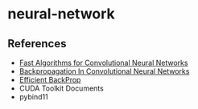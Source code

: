 # neural-network


## References
* [Fast Algorithms for Convolutional Neural Networks](https://arxiv.org/abs/1509.09308)
* [Backpropagation In Convolutional Neural Networks](https://www.jefkine.com/general/2016/09/05/backpropagation-in-convolutional-neural-networks/)
* [Efficient BackProp](http://yann.lecun.com/exdb/publis/pdf/lecun-98b.pdf)
* CUDA Toolkit Documents
* pybind11